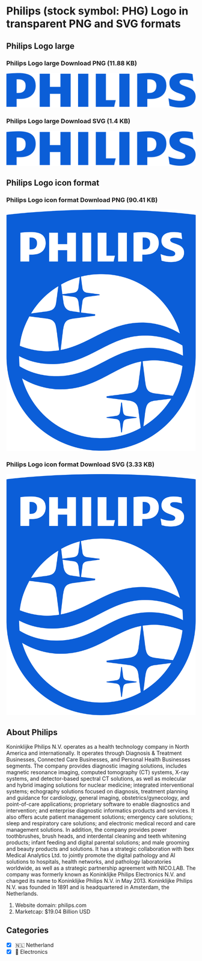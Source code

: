 # Philips (stock symbol: PHG) Logo in transparent PNG and SVG formats

## Philips Logo large

### Philips Logo large Download PNG (11.88 KB)

![Philips Logo large Download PNG (11.88 KB)](/img/orig/PHG_BIG-6c7248db.png)

### Philips Logo large Download SVG (1.4 KB)

![Philips Logo large Download SVG (1.4 KB)](/img/orig/PHG_BIG-5f254e86.svg)

## Philips Logo icon format

### Philips Logo icon format Download PNG (90.41 KB)

![Philips Logo icon format Download PNG (90.41 KB)](/img/orig/PHG-ee0aced4.png)

### Philips Logo icon format Download SVG (3.33 KB)

![Philips Logo icon format Download SVG (3.33 KB)](/img/orig/PHG-3b1aecc1.svg)

## About Philips

Koninklijke Philips N.V. operates as a health technology company in North America and internationally. It operates through Diagnosis & Treatment Businesses, Connected Care Businesses, and Personal Health Businesses segments. The company provides diagnostic imaging solutions, includes magnetic resonance imaging, computed tomography (CT) systems, X-ray systems, and detector-based spectral CT solutions, as well as molecular and hybrid imaging solutions for nuclear medicine; integrated interventional systems; echography solutions focused on diagnosis, treatment planning and guidance for cardiology, general imaging, obstetrics/gynecology, and point-of-care applications; proprietary software to enable diagnostics and intervention; and enterprise diagnostic informatics products and services. It also offers acute patient management solutions; emergency care solutions; sleep and respiratory care solutions; and electronic medical record and care management solutions. In addition, the company provides power toothbrushes, brush heads, and interdental cleaning and teeth whitening products; infant feeding and digital parental solutions; and male grooming and beauty products and solutions. It has a strategic collaboration with Ibex Medical Analytics Ltd. to jointly promote the digital pathology and AI solutions to hospitals, health networks, and pathology laboratories worldwide, as well as a strategic partnership agreement with NICO.LAB. The company was formerly known as Koninklijke Philips Electronics N.V. and changed its name to Koninklijke Philips N.V. in May 2013. Koninklijke Philips N.V. was founded in 1891 and is headquartered in Amsterdam, the Netherlands.

1. Website domain: philips.com
2. Marketcap: $19.04 Billion USD


## Categories
- [x] 🇳🇱 Netherland
- [x] 🔌 Electronics
